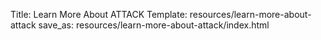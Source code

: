 Title: Learn More About ATTACK
Template: resources/learn-more-about-attack
save_as: resources/learn-more-about-attack/index.html